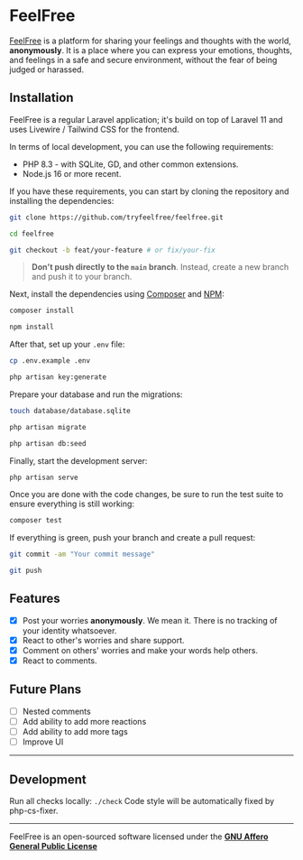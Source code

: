 # FeelFree
[FeelFree](https://tryfeelfree.com) is a platform for sharing your feelings and thoughts with the world, **anonymously**. It is a place where you can express your emotions, thoughts, and feelings in a safe and secure environment, without the fear of being judged or harassed.

## Installation

FeelFree is a regular Laravel application; it's build on top of Laravel 11 and uses Livewire / Tailwind CSS for the frontend.

In terms of local development, you can use the following requirements:

- PHP 8.3 - with SQLite, GD, and other common extensions.
- Node.js 16 or more recent.

If you have these requirements, you can start by cloning the repository and installing the dependencies:

```bash
git clone https://github.com/tryfeelfree/feelfree.git

cd feelfree

git checkout -b feat/your-feature # or fix/your-fix
```

> **Don't push directly to the `main` branch**. Instead, create a new branch and push it to your branch.

Next, install the dependencies using [Composer](https://getcomposer.org) and [NPM](https://www.npmjs.com):

```bash
composer install

npm install
```

After that, set up your `.env` file:

```bash
cp .env.example .env

php artisan key:generate
```

Prepare your database and run the migrations:

```bash
touch database/database.sqlite

php artisan migrate

php artisan db:seed
```

Finally, start the development server:

```bash
php artisan serve
```

Once you are done with the code changes, be sure to run the test suite to ensure everything is still working:

```bash
composer test
```

If everything is green, push your branch and create a pull request:

```bash
git commit -am "Your commit message"

git push
```

## Features
- [x] Post your worries **anonymously**. We mean it. There is no tracking of your identity whatsoever.
- [x] React to other's worries and share support. 
- [x] Comment on others' worries and make your words help others. 
- [x] React to comments.

## Future Plans
- [ ] Nested comments
- [ ] Add ability to add more reactions
- [ ] Add ability to add more tags
- [ ] Improve UI

--- 
## Development
Run all checks locally:
`./check`
Code style will be automatically fixed by php-cs-fixer.

---

FeelFree is an open-sourced software licensed under the **[GNU Affero General Public License](LICENSE.md)**
